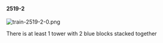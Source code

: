 #### 2519-2
![train-2519-2-0.png](https://github.com/lil-lab/nlvr/raw/master/nlvr/train/images/49/train-2519-2-0.png "train-2519-2-0.png")

There is at least 1 tower with 2 blue blocks stacked together
